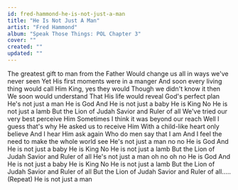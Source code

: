 ```yaml
---
id: fred-hammond-he-is-not-just-a-man
title: "He Is Not Just A Man"
artist: "Fred Hammond"
album: "Speak Those Things: POL Chapter 3"
cover: ""
created: ""
updated: ""
---
```


The greatest gift to man from the Father
Would change us all in ways we've never seen
Yet His first moments were in a manger
And soon every living thing would call Him King, yes they would
Though we didn't know it then
We soon would understand
That His life would reveal God's perfect plan
He's not just a man
He is God
And He is not just a baby
He is King
No He is not just a lamb
But the Lion of Judah
Savior and Ruler of all
We've tried our very best perceive Him
Sometimes I think it was beyond our reach
Well I guess that's why He asked us to receive Him
With a child-like heart only believe
And I hear Him ask again
Who do men say that I am
And I feel the need to make the whole world see
He's not just a man no no
He is God
And He is not just a baby
He is King
No He is not just a lamb
But the Lion of Judah
Savior and Ruler of all
He's not just a man oh no oh no
He is God
And He is not just a baby
He is King
No He is not just a lamb
But the Lion of Judah
Savior and Ruler of all
But the Lion of Judah
Savior and Ruler of all.....
(Repeat)
He is not just a man